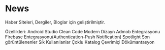 # News
Haber Siteleri,
Dergiler,
Bloglar için geliştirilmiştir.

Özellikleri:
Android Studio Clean Code
Modern Dizayn
Admob Entegrasyonu
Firebase Entegrasyonu(Authentication-Push Notification)
Spotlight
Son görüntülenenler
Sık Kullanılanlar
Çoklu Katalog
Çevrimiçi Dökümantasyon
